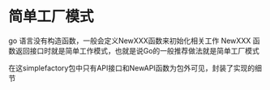 # 简单工厂模式
go 语言没有构造函数，一般会定义NewXXX函数来初始化相关工作
NewXXX 函数返回接口时就是简单工作模式，也就是说Go的一般推荐做法就是简单工厂模式

在这simplefactory包中只有API接口和NewAPI函数为包外可见，封装了实现的细节